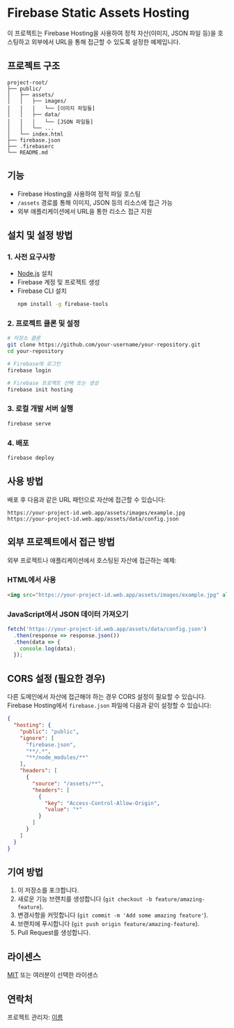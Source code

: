 # Firebase Static Assets Hosting

이 프로젝트는 Firebase Hosting을 사용하여 정적 자산(이미지, JSON 파일 등)을 호스팅하고 외부에서 URL을 통해 접근할 수 있도록 설정한 예제입니다.

## 프로젝트 구조

```
project-root/
├── public/
│   ├── assets/
│   │   ├── images/
│   │   │   └── [이미지 파일들]
│   │   ├── data/
│   │   │   └── [JSON 파일들]
│   │   └── ...
│   └── index.html
├── firebase.json
├── .firebaserc
└── README.md
```

## 기능

- Firebase Hosting을 사용하여 정적 파일 호스팅
- `/assets` 경로를 통해 이미지, JSON 등의 리소스에 접근 가능
- 외부 애플리케이션에서 URL을 통한 리소스 접근 지원

## 설치 및 설정 방법

### 1. 사전 요구사항

- [Node.js](https://nodejs.org/) 설치
- Firebase 계정 및 프로젝트 생성
- Firebase CLI 설치
  ```bash
  npm install -g firebase-tools
  ```

### 2. 프로젝트 클론 및 설정

```bash
# 저장소 클론
git clone https://github.com/your-username/your-repository.git
cd your-repository

# Firebase에 로그인
firebase login

# Firebase 프로젝트 선택 또는 생성
firebase init hosting
```

### 3. 로컬 개발 서버 실행

```bash
firebase serve
```

### 4. 배포

```bash
firebase deploy
```

## 사용 방법

배포 후 다음과 같은 URL 패턴으로 자산에 접근할 수 있습니다:

```
https://your-project-id.web.app/assets/images/example.jpg
https://your-project-id.web.app/assets/data/config.json
```

## 외부 프로젝트에서 접근 방법

외부 프로젝트나 애플리케이션에서 호스팅된 자산에 접근하는 예제:

### HTML에서 사용

```html
<img src="https://your-project-id.web.app/assets/images/example.jpg" alt="Example Image">
```

### JavaScript에서 JSON 데이터 가져오기

```javascript
fetch('https://your-project-id.web.app/assets/data/config.json')
  .then(response => response.json())
  .then(data => {
    console.log(data);
  });
```

## CORS 설정 (필요한 경우)

다른 도메인에서 자산에 접근해야 하는 경우 CORS 설정이 필요할 수 있습니다. Firebase Hosting에서 `firebase.json` 파일에 다음과 같이 설정할 수 있습니다:

```json
{
  "hosting": {
    "public": "public",
    "ignore": [
      "firebase.json",
      "**/.*",
      "**/node_modules/**"
    ],
    "headers": [
      {
        "source": "/assets/**",
        "headers": [
          {
            "key": "Access-Control-Allow-Origin",
            "value": "*"
          }
        ]
      }
    ]
  }
}
```

## 기여 방법

1. 이 저장소를 포크합니다.
2. 새로운 기능 브랜치를 생성합니다 (`git checkout -b feature/amazing-feature`).
3. 변경사항을 커밋합니다 (`git commit -m 'Add some amazing feature'`).
4. 브랜치에 푸시합니다 (`git push origin feature/amazing-feature`).
5. Pull Request를 생성합니다.

## 라이센스

[MIT](LICENSE) 또는 여러분이 선택한 라이센스

## 연락처

프로젝트 관리자: [이름](mailto:ogus02@gmail.com)